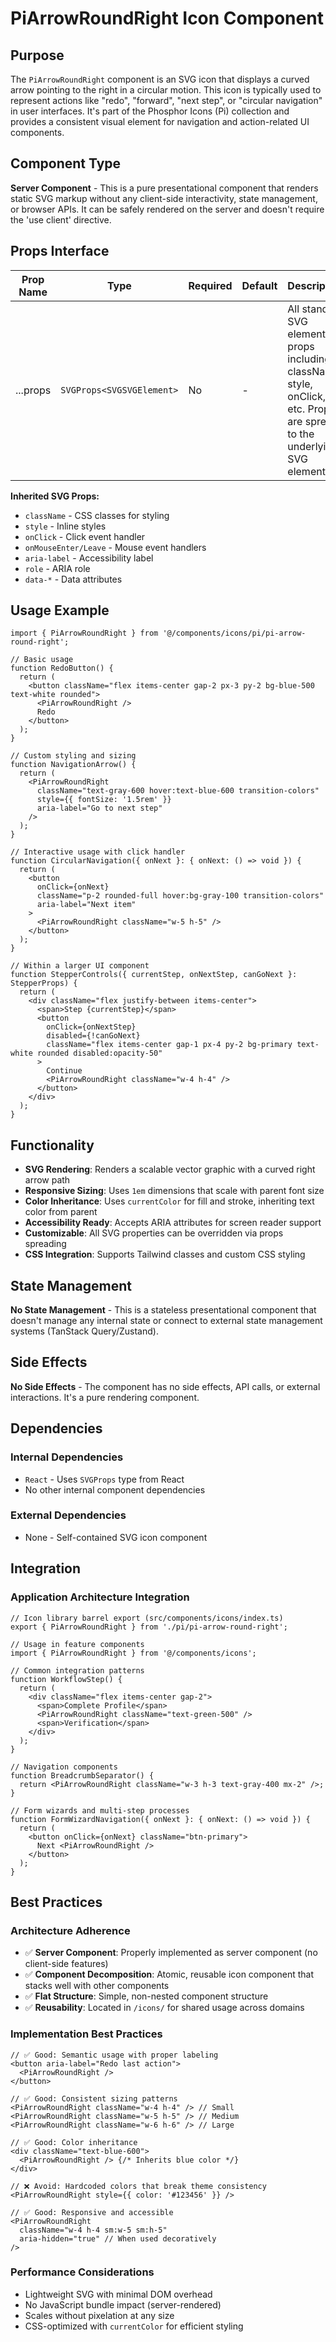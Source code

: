 # PiArrowRoundRight Icon Component

## Purpose

The `PiArrowRoundRight` component is an SVG icon that displays a curved arrow pointing to the right in a circular motion. This icon is typically used to represent actions like "redo", "forward", "next step", or "circular navigation" in user interfaces. It's part of the Phosphor Icons (Pi) collection and provides a consistent visual element for navigation and action-related UI components.

## Component Type

**Server Component** - This is a pure presentational component that renders static SVG markup without any client-side interactivity, state management, or browser APIs. It can be safely rendered on the server and doesn't require the 'use client' directive.

## Props Interface

| Prop Name | Type | Required | Default | Description |
|-----------|------|----------|---------|-------------|
| ...props | `SVGProps<SVGSVGElement>` | No | - | All standard SVG element props including className, style, onClick, etc. Props are spread to the underlying SVG element |

**Inherited SVG Props:**
- `className` - CSS classes for styling
- `style` - Inline styles
- `onClick` - Click event handler
- `onMouseEnter/Leave` - Mouse event handlers
- `aria-label` - Accessibility label
- `role` - ARIA role
- `data-*` - Data attributes

## Usage Example

```tsx
import { PiArrowRoundRight } from '@/components/icons/pi/pi-arrow-round-right';

// Basic usage
function RedoButton() {
  return (
    <button className="flex items-center gap-2 px-3 py-2 bg-blue-500 text-white rounded">
      <PiArrowRoundRight />
      Redo
    </button>
  );
}

// Custom styling and sizing
function NavigationArrow() {
  return (
    <PiArrowRoundRight
      className="text-gray-600 hover:text-blue-600 transition-colors"
      style={{ fontSize: '1.5rem' }}
      aria-label="Go to next step"
    />
  );
}

// Interactive usage with click handler
function CircularNavigation({ onNext }: { onNext: () => void }) {
  return (
    <button
      onClick={onNext}
      className="p-2 rounded-full hover:bg-gray-100 transition-colors"
      aria-label="Next item"
    >
      <PiArrowRoundRight className="w-5 h-5" />
    </button>
  );
}

// Within a larger UI component
function StepperControls({ currentStep, onNextStep, canGoNext }: StepperProps) {
  return (
    <div className="flex justify-between items-center">
      <span>Step {currentStep}</span>
      <button
        onClick={onNextStep}
        disabled={!canGoNext}
        className="flex items-center gap-1 px-4 py-2 bg-primary text-white rounded disabled:opacity-50"
      >
        Continue
        <PiArrowRoundRight className="w-4 h-4" />
      </button>
    </div>
  );
}
```

## Functionality

- **SVG Rendering**: Renders a scalable vector graphic with a curved right arrow path
- **Responsive Sizing**: Uses `1em` dimensions that scale with parent font size
- **Color Inheritance**: Uses `currentColor` for fill and stroke, inheriting text color from parent
- **Accessibility Ready**: Accepts ARIA attributes for screen reader support
- **Customizable**: All SVG properties can be overridden via props spreading
- **CSS Integration**: Supports Tailwind classes and custom CSS styling

## State Management

**No State Management** - This is a stateless presentational component that doesn't manage any internal state or connect to external state management systems (TanStack Query/Zustand).

## Side Effects

**No Side Effects** - The component has no side effects, API calls, or external interactions. It's a pure rendering component.

## Dependencies

### Internal Dependencies
- `React` - Uses `SVGProps` type from React
- No other internal component dependencies

### External Dependencies
- None - Self-contained SVG icon component

## Integration

### Application Architecture Integration

```tsx
// Icon library barrel export (src/components/icons/index.ts)
export { PiArrowRoundRight } from './pi/pi-arrow-round-right';

// Usage in feature components
import { PiArrowRoundRight } from '@/components/icons';

// Common integration patterns
function WorkflowStep() {
  return (
    <div className="flex items-center gap-2">
      <span>Complete Profile</span>
      <PiArrowRoundRight className="text-green-500" />
      <span>Verification</span>
    </div>
  );
}

// Navigation components
function BreadcrumbSeparator() {
  return <PiArrowRoundRight className="w-3 h-3 text-gray-400 mx-2" />;
}

// Form wizards and multi-step processes
function FormWizardNavigation({ onNext }: { onNext: () => void }) {
  return (
    <button onClick={onNext} className="btn-primary">
      Next <PiArrowRoundRight />
    </button>
  );
}
```

## Best Practices

### Architecture Adherence
- ✅ **Server Component**: Properly implemented as server component (no client-side features)
- ✅ **Component Decomposition**: Atomic, reusable icon component that stacks well with other components
- ✅ **Flat Structure**: Simple, non-nested component structure
- ✅ **Reusability**: Located in `/icons/` for shared usage across domains

### Implementation Best Practices

```tsx
// ✅ Good: Semantic usage with proper labeling
<button aria-label="Redo last action">
  <PiArrowRoundRight />
</button>

// ✅ Good: Consistent sizing patterns
<PiArrowRoundRight className="w-4 h-4" /> // Small
<PiArrowRoundRight className="w-5 h-5" /> // Medium
<PiArrowRoundRight className="w-6 h-6" /> // Large

// ✅ Good: Color inheritance
<div className="text-blue-600">
  <PiArrowRoundRight /> {/* Inherits blue color */}
</div>

// ❌ Avoid: Hardcoded colors that break theme consistency
<PiArrowRoundRight style={{ color: '#123456' }} />

// ✅ Good: Responsive and accessible
<PiArrowRoundRight 
  className="w-4 h-4 sm:w-5 sm:h-5" 
  aria-hidden="true" // When used decoratively
/>
```

### Performance Considerations
- Lightweight SVG with minimal DOM overhead
- No JavaScript bundle impact (server-rendered)
- Scales without pixelation at any size
- CSS-optimized with `currentColor` for efficient styling
